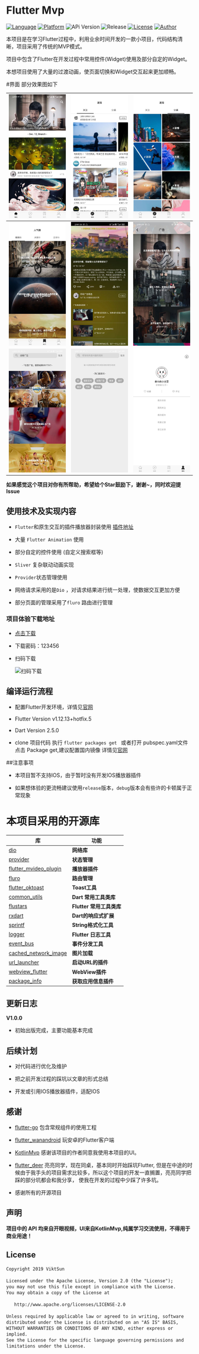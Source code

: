 # Flutter Mvp
[![Language](https://img.shields.io/badge/language-Dart%7CFlutter-orange.svg)](https://flutterchina.club/get-started/install/)
[![Platform](https://img.shields.io/badge/platform-android-orange.svg)](https://developer.android.com/)
![APi Version](https://img.shields.io/badge/API-19%2B-brightgreen.svg?style=flat)
![Release](https://img.shields.io/github/v/release/ViktSun/flutter_mvp.svg)
[![License](https://img.shields.io/github/license/ViktSun/flutter_mvp.svg)](https://opensource.org/licenses/Apache-2.0)
[![Author](https://img.shields.io/badge/Author-viktsun-blue.svg)](http://www.sunwrite.top)

本项目是在学习Flutter过程中，利用业余时间开发的一款小项目，代码结构清晰，项目采用了传统的MVP模式。

项目中包含了Flutter在开发过程中常用控件(Widget)使用及部分自定的Widget。

本想项目使用了大量的过渡动画，使页面切换和Widget交互起来更加顺畅。

#界面
部分效果图如下
 
| ![](./preview/Screenshot_1.jpg)    |  ![](./preview/Screenshot_2.jpg)    | ![](./preview/Screenshot_3.jpg)   |
| :--------------------------------: | :---------------------------------: | :-------------------------------: |
| ![](./preview/Screenshot_4.jpg)    |  ![](./preview/Screenshot_5.jpg)    | ![](./preview/Screenshot_6.jpg)   |
| ![](./preview/Screenshot_7.jpg)    |  ![](./preview/Screenshot_8.jpg)    | ![](./preview/Screenshot_9.jpg)   |

**如果感觉这个项目对你有所帮助，希望给个Star鼓励下，谢谢~，同时欢迎提Issue**

## 使用技术及实现内容

- `Flutter`和原生交互的插件播放器封装使用 [插件地址](https://github.com/ViktSun/MVideoPlugin)

- 大量 `Flutter Animation` 使用

- 部分自定的控件使用 (自定义搜索框等)

- `Sliver` 复杂联动动画实现

- `Provider`状态管理使用

- 网络请求采用的是`Dio` ，对请求结果进行统一处理，使数据交互更加方便

- 部分页面的管理采用了`fluro` 路由进行管理

### 项目体验下载地址

- [点击下载](https://www.pgyer.com/zmFg)

- 下载密码：123456

- 扫码下载

  ![扫码下载](http://flutter.sunwrite.top/qr_download.png)
  

## 编译运行流程

- 配置Flutter开发环境，详情见[官网](https://flutterchina.club/get-started/install/)

- Flutter Version v1.12.13+hotfix.5

- Dart Version 2.5.0

- clone 项目代码 执行 `flutter packages get ` 或者打开 pubspec.yaml文件 点击 Package get,建议配置国内镜像
详情见[官网](https://flutterchina.club/get-started/install/)


##注意事项

- 本项目暂不支持IOS，由于暂时没有开发IOS播放器插件

- 如果想体验的更流畅建议使用`release`版本，`debug`版本会有些许的卡顿属于正常现象




# 本项目采用的开源库
| 库                         |          功能             |
| -------------------------- | ------------------------ |
| [dio](https://github.com/flutterchina/dio)                            | **网络库**       |
| [provider](https://github.com/rrousselGit/provider)                   | **状态管理**     |
| [flutter_mvideo_plugin](https://github.com/ViktSun/MVideoPlugin)      | **播放器插件**   |
| [fluro](https://github.com/theyakka/fluro)                            | **路由管理**     |
| [flutter_oktoast](https://github.com/OpenFlutter/flutter_oktoast)     | **Toast工具**        |
| [common_utils](https://github.com/Sky24n/common_utils)                | **Dart 常用工具类库**     |
| [flustars](https://github.com/Sky24n/flustars)                        | **Flutter 常用工具类库**  |
| [rxdart](https://github.com/ReactiveX/rxdart)                         | **Dart的响应式扩展** |
| [sprintf](https://github.com/Naddiseo/dart-sprintf)                   | **String格式化工具**   |
| [logger](https://github.com/leisim/logger.git)                        | **Flutter 日志工具**   |
| [event_bus](https://github.com/marcojakob/dart-event-bus)             | **事件分发工具**   |
| [cached_network_image](https://github.com/renefloor/flutter_cached_network_image)             | **图片加载**       |
| [url_launcher](https://github.com/flutter/plugins/tree/master/packages/url_launcher)          | **启动URL的插件**    |
| [webview_flutter](https://github.com/flutter/plugins/tree/master/packages/webview_flutter)    | **WebView插件**     |
| [package_info](https://github.com/flutter/plugins/tree/master/packages/package_info)          |**获取应用信息插件**   |

## 更新日志
 
**V1.0.0**

- 初始出版完成，主要功能基本完成



## 后续计划

- 对代码进行优化及维护

- 把之前开发过程的踩坑以文章的形式总结

- 开发或引用IOS播放器插件，适配IOS



## 感谢

- [flutter-go](https://github.com/alibaba/flutter-go) 包含常规组件的使用工程

- [flutter_wanandroid](https://github.com/Sky24n/flutter_wanandroid) 玩安卓的Flutter客户端

- [KotlinMvp](https://github.com/git-xuhao/KotlinMvp) 感谢该项目的作者同意我使用本项目的UI。

- [flutter_deer](https://github.com/simplezhli/flutter_deer) 亮亮同学，现在同桌，基本同时开始踩坑Flutter,
但是在中途的时候由于我手头的项目需求比较多，所以这个项目的开发一直搁置，亮亮同学把踩的部分坑都会和我分享，
使我在开发的过程中少踩了许多坑。

- 感谢所有的开源项目

## 声明

**项目中的 API 均来自开眼视频，UI来自KotlinMvp,纯属学习交流使用，不得用于商业用途！**



## License

	Copyright 2019 ViktSun

    Licensed under the Apache License, Version 2.0 (the "License");
    you may not use this file except in compliance with the License.
    You may obtain a copy of the License at

       http://www.apache.org/licenses/LICENSE-2.0

    Unless required by applicable law or agreed to in writing, software
    distributed under the License is distributed on an "AS IS" BASIS,
    WITHOUT WARRANTIES OR CONDITIONS OF ANY KIND, either express or implied.
    See the License for the specific language governing permissions and
    limitations under the License.
